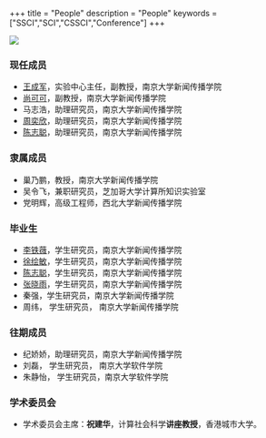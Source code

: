 +++
title = "People"
description = "People"
keywords = ["SSCI","SCI","CSSCI","Conference"]
+++

![](/img/carousel/dj.png)


### 现任成员

- [王成军](http://chengjunwang.com/)，实验中心主任，副教授，南京大学新闻传播学院
- [尚可可](https://kekeshang.github.io/)，副教授，南京大学新闻传播学院
- 马志浩，助理研究员，南京大学新闻传播学院
- [周奕欣](https://zhouyixin.xyz/)，助理研究员，南京大学新闻传播学院
- [陈志聪](https://zhicongchen.github.io/)，助理研究员，南京大学新闻传播学院

### 隶属成员

- 巢乃鹏，教授，南京大学新闻传播学院
- 吴令飞，兼职研究员，芝加哥大学计算所知识实验室
- 党明辉，高级工程师，西北大学新闻传播学院

### 毕业生

- [李铁薇](https://tieweill.github.io/)，学生研究员，南京大学新闻传播学院
- [徐绘敏](http://xuhuimin2017.github.io)，学生研究员，南京大学新闻传播学院
- [陈志聪](https://zhicongchen.github.io/)，学生研究员，南京大学新闻传播学院
- [张晓雨](https://mysticazhang.github.io/)，学生研究员，南京大学新闻传播学院
- 秦强，学生研究员，南京大学新闻传播学院
- 周纬， 学生研究员， 南京大学新闻传播学院

### 往期成员

- 纪娇娇，助理研究员，南京大学新闻传播学院
- 刘磊， 学生研究员， 南京大学软件学院
- 朱静怡， 学生研究员，南京大学软件学院

### 学术委员会

- 学术委员会主席：**祝建华**，计算社会科学**讲座教授**，香港城市大学。

